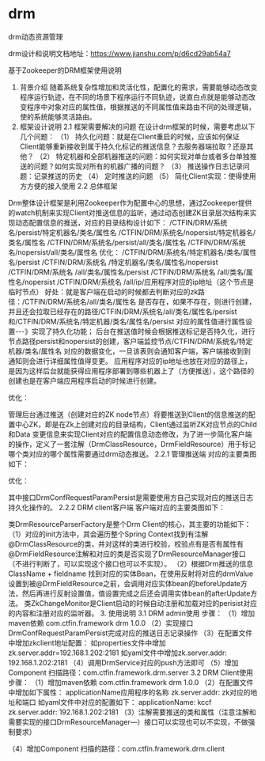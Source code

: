 # drm
drm动态资源管理


drm设计和说明文档地址：https://www.jianshu.com/p/d6cd29ab54a7


基于Zookeeper的DRM框架使用说明
1.	背景介绍
随着系统复杂性增加和灵活化性，配置化的需求，需要能够动态改变程序运行轨迹，在不同的场景下程序运行不同轨迹，说直白点就是能够动态改变程序中对象对应的属性值，根据推送的不同属性值来路由不同的处理逻辑，使的系统能够灵活路由。
2.	框架设计说明
2.1 框架需要解决的问题
在设计drm框架的时候，需要考虑以下几个问题：
（1）	持久化问题：就是在Client重启的时候，应该如何保证Client能够重新接收到属于持久化标记的推送信息？去服务器端拉取？还是其他？
（2）	特定机器和全部机器推送的问题：如何实现对单台或者多台单独推送的问题？如何实现对所有的机器广播的问题？
（3）	推送操作日志记录问题：记录推送的历史
（4）	定时推送的问题
（5）	简化Client实现：使得使用方方便的接入使用
2.2 总体框架
 
Drm整体设计框架是利用Zookeeper作为配置中心的思想，通过Zookeeper提供的watch机制来实现Client对推送信息的监听，通过动态创建ZK目录层次结构来实现动态配置信息的推送，对应的目录结构设计如下：
/CTFIN/DRM/系统名/persist/特定机器名/类名/属性名 
/CTFIN/DRM/系统名/nopersist/特定机器名/类名/属性名 
/CTFIN/DRM/系统名/persist/all/类名/属性名 
/CTFIN/DRM/系统名/nopersist/all/类名/属性名 
优化：
/CTFIN/DRM/系统名/特定机器名/类名/属性名/persist 
/CTFIN/DRM/系统名 /特定机器名/类名/属性名/nopersist 
/CTFIN/DRM/系统名 /all/类名/属性名/persist 
/CTFIN/DRM/系统名 /all/类名/属性名/nopersist 
/CTFIN/DRM/系统名 /all/ip/应用程序对应的ip地址（这个节点是临时节点）
好处：就是客户端在启动的时候都去判断对应的zk路径：/CTFIN/DRM/系统名/all/类名/属性名 是否存在，如果不存在，则进行创建，并且还会拉取已经存在的路径/CTFIN/DRM/系统名/all/类名/属性名/persist 和/CTFIN/DRM/系统名/特定机器/类名/属性名/persist 对应的属性值进行属性设置---》实现了持久化功能；
后台在推送值时候会根据推送标记是否持久化，进行节点路径persist和nopersist的创建，客户端监控节点/CTFIN/DRM/系统名/特定机器/类名/属性名 对应的数据变化，一旦该表则会通知客户端，客户端接收到到通知则会进行详细属性值得变更。
应用程序对应的ip地址也放在对应的路径上，是因为这样后台就能获得应用程序部署到哪些机器上了（方便推送），这个路径的创建也是在客户端应用程序启动的时候进行创建。
 
优化：
 
管理后台通过推送（创建对应的ZK node节点）将要推送到Client的信息推送的配置中心ZK，即是在Zk上创建对应的目录结构，Client通过监听ZK对应节点的Child和Data 变更信息来实现Client对应的配置信息动态修改，为了进一步简化客户端的操作，定义了一套注解（DrmClassResource，DrmFieldResource）用于标记哪个类对应的哪个属性需要通过drm动态推送。
2.2.1 管理推送端
对应的主要类图如下：
 
优化：
 
其中接口DrmConfRequestParamPersist是需要使用方自己实现对应的推送日志持久化操作的。
2.2.2 DRM client客户端
客户端对应的主要类图如下：
 
类DrmResourceParserFactory是整个Drm Client的核心，其主要的功能如下：
（1）对应的init方法中，其会遍历整个Spring Context找到有注解@DrmClassResource的类，并对这样的类进行校验，校验点有是否有属性有@DrmFieldResource注解和对应的类是否实现了DrmResourceManager接口（不进行判断了，可以实现这个接口也可以不实现）。
（2）根据Drm推送的信息ClassName + fieldname 找到对应的实体Bean，在使用反射将对应的drmValue设置到被@DrmFieldResource之前，会调用对应实体bean的beforeUpdate方法，然后再进行反射设置值，值设置完成之后还会调用实体bean的afterUpdate方法。
     类ZkChangeMonitor是Client启动的时候自动注册和加载对应的perisist对应的内容和注册对应的监听器。
3.	使用说明
3.1 DRM admin使用
步骤：
（1）增加maven依赖
<dependency>
			<groupId>com.ctfin.framework</groupId>
			<artifactId>drm</artifactId>
			<version>1.0.0</version>
</dependency>
（2）实现接口DrmConfRequestParamPersist完成对应的推送日志记录操作
（3）在配置文件中增加zkclient地址配置：
如properties文件中增加zk.server.addr=192.168.1.202:2181
如yaml文件中增加zk.server.addr: 192.168.1.202:2181
（4）调用DrmService对应的push方法即可
（5）增加Component 扫描路径：com.ctfin.framework.drm.server
3.2 DRM Client使用
步骤：
（1）增加maven依赖
<dependency>
			<groupId>com.ctfin.framework</groupId>
			<artifactId>drm</artifactId>
			<version>1.0.0</version>
</dependency>
（2）在配置文件中增加如下属性：
applicationName应用程序的名称
zk.server.addr: zk对应的地址和端口
如yaml文件中对应的配置如下：
applicationName: kccf
zk.server.addr: 192.168.1.202:2181
（3）注解需要推送的类和属性（注意注解和需要实现的接口DrmResourceManager—）接口可以实现也可以不实现，不做强制要求）
 
（4）增加Component 扫描的路径：com.ctfin.framework.drm.client
 


